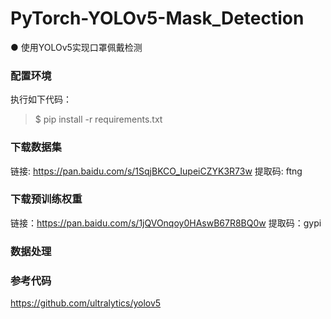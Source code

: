# PyTorch-YOLOv5-Mask_Detection
● 使用YOLOv5实现口罩佩戴检测

### 配置环境
执行如下代码：
> $ pip install -r requirements.txt
### 下载数据集
链接: https://pan.baidu.com/s/1SqjBKCO_IupeiCZYK3R73w 提取码: ftng
### 下载预训练权重
链接：https://pan.baidu.com/s/1jQVOnqoy0HAswB67R8BQ0w 提取码：gypi

### 数据处理

### 参考代码
https://github.com/ultralytics/yolov5
